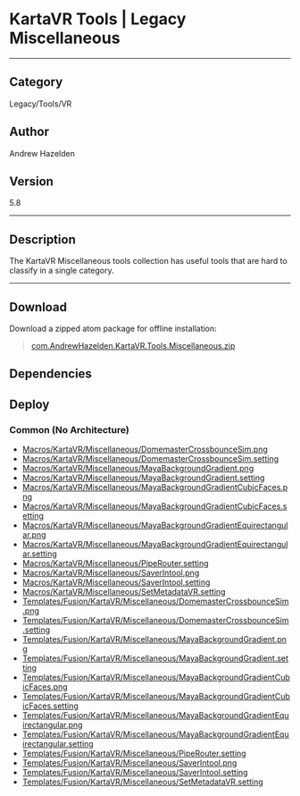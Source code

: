 # KartaVR Tools | Legacy Miscellaneous
___

## Category
Legacy/Tools/VR

## Author
Andrew Hazelden

## Version
5.8

___

## Description
<p>The KartaVR Miscellaneous tools collection has useful tools that are hard to classify in a single category.</p>

___

## Download

Download a zipped atom package for offline installation:
> [com.AndrewHazelden.KartaVR.Tools.Miscellaneous.zip](https://gitlab.com/WeSuckLess/Reactor/-/archive/master/Reactor-master.zip?path=Atoms/com.AndrewHazelden.KartaVR.Tools.Miscellaneous)  

## Dependencies

## Deploy

### Common (No Architecture)

<ul>
<li><a href="https://gitlab.com/WeSuckLess/Reactor/-/blob/master/Atoms/com.AndrewHazelden.KartaVR.Tools.Miscellaneous/Macros/KartaVR/Miscellaneous/DomemasterCrossbounceSim.png?ref_type=heads">Macros/KartaVR/Miscellaneous/DomemasterCrossbounceSim.png</a></li>
<li><a href="https://gitlab.com/WeSuckLess/Reactor/-/blob/master/Atoms/com.AndrewHazelden.KartaVR.Tools.Miscellaneous/Macros/KartaVR/Miscellaneous/DomemasterCrossbounceSim.setting?ref_type=heads">Macros/KartaVR/Miscellaneous/DomemasterCrossbounceSim.setting</a></li>
<li><a href="https://gitlab.com/WeSuckLess/Reactor/-/blob/master/Atoms/com.AndrewHazelden.KartaVR.Tools.Miscellaneous/Macros/KartaVR/Miscellaneous/MayaBackgroundGradient.png?ref_type=heads">Macros/KartaVR/Miscellaneous/MayaBackgroundGradient.png</a></li>
<li><a href="https://gitlab.com/WeSuckLess/Reactor/-/blob/master/Atoms/com.AndrewHazelden.KartaVR.Tools.Miscellaneous/Macros/KartaVR/Miscellaneous/MayaBackgroundGradient.setting?ref_type=heads">Macros/KartaVR/Miscellaneous/MayaBackgroundGradient.setting</a></li>
<li><a href="https://gitlab.com/WeSuckLess/Reactor/-/blob/master/Atoms/com.AndrewHazelden.KartaVR.Tools.Miscellaneous/Macros/KartaVR/Miscellaneous/MayaBackgroundGradientCubicFaces.png?ref_type=heads">Macros/KartaVR/Miscellaneous/MayaBackgroundGradientCubicFaces.png</a></li>
<li><a href="https://gitlab.com/WeSuckLess/Reactor/-/blob/master/Atoms/com.AndrewHazelden.KartaVR.Tools.Miscellaneous/Macros/KartaVR/Miscellaneous/MayaBackgroundGradientCubicFaces.setting?ref_type=heads">Macros/KartaVR/Miscellaneous/MayaBackgroundGradientCubicFaces.setting</a></li>
<li><a href="https://gitlab.com/WeSuckLess/Reactor/-/blob/master/Atoms/com.AndrewHazelden.KartaVR.Tools.Miscellaneous/Macros/KartaVR/Miscellaneous/MayaBackgroundGradientEquirectangular.png?ref_type=heads">Macros/KartaVR/Miscellaneous/MayaBackgroundGradientEquirectangular.png</a></li>
<li><a href="https://gitlab.com/WeSuckLess/Reactor/-/blob/master/Atoms/com.AndrewHazelden.KartaVR.Tools.Miscellaneous/Macros/KartaVR/Miscellaneous/MayaBackgroundGradientEquirectangular.setting?ref_type=heads">Macros/KartaVR/Miscellaneous/MayaBackgroundGradientEquirectangular.setting</a></li>
<li><a href="https://gitlab.com/WeSuckLess/Reactor/-/blob/master/Atoms/com.AndrewHazelden.KartaVR.Tools.Miscellaneous/Macros/KartaVR/Miscellaneous/PipeRouter.setting?ref_type=heads">Macros/KartaVR/Miscellaneous/PipeRouter.setting</a></li>
<li><a href="https://gitlab.com/WeSuckLess/Reactor/-/blob/master/Atoms/com.AndrewHazelden.KartaVR.Tools.Miscellaneous/Macros/KartaVR/Miscellaneous/SaverIntool.png?ref_type=heads">Macros/KartaVR/Miscellaneous/SaverIntool.png</a></li>
<li><a href="https://gitlab.com/WeSuckLess/Reactor/-/blob/master/Atoms/com.AndrewHazelden.KartaVR.Tools.Miscellaneous/Macros/KartaVR/Miscellaneous/SaverIntool.setting?ref_type=heads">Macros/KartaVR/Miscellaneous/SaverIntool.setting</a></li>
<li><a href="https://gitlab.com/WeSuckLess/Reactor/-/blob/master/Atoms/com.AndrewHazelden.KartaVR.Tools.Miscellaneous/Macros/KartaVR/Miscellaneous/SetMetadataVR.setting?ref_type=heads">Macros/KartaVR/Miscellaneous/SetMetadataVR.setting</a></li>
<li><a href="https://gitlab.com/WeSuckLess/Reactor/-/blob/master/Atoms/com.AndrewHazelden.KartaVR.Tools.Miscellaneous/Templates/Fusion/KartaVR/Miscellaneous/DomemasterCrossbounceSim.png?ref_type=heads">Templates/Fusion/KartaVR/Miscellaneous/DomemasterCrossbounceSim.png</a></li>
<li><a href="https://gitlab.com/WeSuckLess/Reactor/-/blob/master/Atoms/com.AndrewHazelden.KartaVR.Tools.Miscellaneous/Templates/Fusion/KartaVR/Miscellaneous/DomemasterCrossbounceSim.setting?ref_type=heads">Templates/Fusion/KartaVR/Miscellaneous/DomemasterCrossbounceSim.setting</a></li>
<li><a href="https://gitlab.com/WeSuckLess/Reactor/-/blob/master/Atoms/com.AndrewHazelden.KartaVR.Tools.Miscellaneous/Templates/Fusion/KartaVR/Miscellaneous/MayaBackgroundGradient.png?ref_type=heads">Templates/Fusion/KartaVR/Miscellaneous/MayaBackgroundGradient.png</a></li>
<li><a href="https://gitlab.com/WeSuckLess/Reactor/-/blob/master/Atoms/com.AndrewHazelden.KartaVR.Tools.Miscellaneous/Templates/Fusion/KartaVR/Miscellaneous/MayaBackgroundGradient.setting?ref_type=heads">Templates/Fusion/KartaVR/Miscellaneous/MayaBackgroundGradient.setting</a></li>
<li><a href="https://gitlab.com/WeSuckLess/Reactor/-/blob/master/Atoms/com.AndrewHazelden.KartaVR.Tools.Miscellaneous/Templates/Fusion/KartaVR/Miscellaneous/MayaBackgroundGradientCubicFaces.png?ref_type=heads">Templates/Fusion/KartaVR/Miscellaneous/MayaBackgroundGradientCubicFaces.png</a></li>
<li><a href="https://gitlab.com/WeSuckLess/Reactor/-/blob/master/Atoms/com.AndrewHazelden.KartaVR.Tools.Miscellaneous/Templates/Fusion/KartaVR/Miscellaneous/MayaBackgroundGradientCubicFaces.setting?ref_type=heads">Templates/Fusion/KartaVR/Miscellaneous/MayaBackgroundGradientCubicFaces.setting</a></li>
<li><a href="https://gitlab.com/WeSuckLess/Reactor/-/blob/master/Atoms/com.AndrewHazelden.KartaVR.Tools.Miscellaneous/Templates/Fusion/KartaVR/Miscellaneous/MayaBackgroundGradientEquirectangular.png?ref_type=heads">Templates/Fusion/KartaVR/Miscellaneous/MayaBackgroundGradientEquirectangular.png</a></li>
<li><a href="https://gitlab.com/WeSuckLess/Reactor/-/blob/master/Atoms/com.AndrewHazelden.KartaVR.Tools.Miscellaneous/Templates/Fusion/KartaVR/Miscellaneous/MayaBackgroundGradientEquirectangular.setting?ref_type=heads">Templates/Fusion/KartaVR/Miscellaneous/MayaBackgroundGradientEquirectangular.setting</a></li>
<li><a href="https://gitlab.com/WeSuckLess/Reactor/-/blob/master/Atoms/com.AndrewHazelden.KartaVR.Tools.Miscellaneous/Templates/Fusion/KartaVR/Miscellaneous/PipeRouter.setting?ref_type=heads">Templates/Fusion/KartaVR/Miscellaneous/PipeRouter.setting</a></li>
<li><a href="https://gitlab.com/WeSuckLess/Reactor/-/blob/master/Atoms/com.AndrewHazelden.KartaVR.Tools.Miscellaneous/Templates/Fusion/KartaVR/Miscellaneous/SaverIntool.png?ref_type=heads">Templates/Fusion/KartaVR/Miscellaneous/SaverIntool.png</a></li>
<li><a href="https://gitlab.com/WeSuckLess/Reactor/-/blob/master/Atoms/com.AndrewHazelden.KartaVR.Tools.Miscellaneous/Templates/Fusion/KartaVR/Miscellaneous/SaverIntool.setting?ref_type=heads">Templates/Fusion/KartaVR/Miscellaneous/SaverIntool.setting</a></li>
<li><a href="https://gitlab.com/WeSuckLess/Reactor/-/blob/master/Atoms/com.AndrewHazelden.KartaVR.Tools.Miscellaneous/Templates/Fusion/KartaVR/Miscellaneous/SetMetadataVR.setting?ref_type=heads">Templates/Fusion/KartaVR/Miscellaneous/SetMetadataVR.setting</a></li>
</ul>
